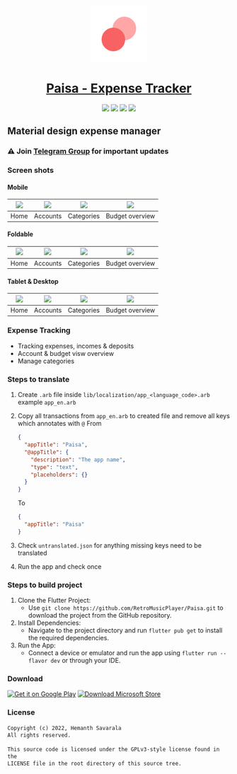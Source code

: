 <p align="center">
  <a href="https://retromusic.app">
    <img src="assets\images\icon.png" height="128">
    <h1 align="center">Paisa - Expense Tracker</h1>
  </a>
</p>
<p align="center">
 <a href="https://flutter.dev/" style="text-decoration:none" area-label="flutter">
    <img src="https://img.shields.io/badge/Platform-Flutter%203.22.2-blue">
  </a>
  <a href="https://github.com/RetroMusicPlayer/Paisa/releases/tag/v6.1.4" style="text-decoration:none" area-label="flutter">
    <img src="https://img.shields.io/badge/Version-6.1.4-orange">
  </a>
   <a href="https://play.google.com/store/apps/details?id=com.cash.wallet" style="text-decoration:none" area-label="play store">
    <img src="https://img.shields.io/badge/Download-Google%20Play-green">
  </a>
  <a href="https://apps.microsoft.com/store/detail/9NQ2KR46N764?launch=true&mode=mini" style="text-decoration:none" area-label="windows">
    <img src="https://img.shields.io/badge/Download-Micrsoft%20Store-red">
  </a>
</p>
<p  align="center">
    <h2> Material design expense manager</h2>
</p>

### ⚠ Join [Telegram Group](https://t.me/app_paisa) for important updates

### Screen shots

#### Mobile

| <img src="paisa-images/flutter_01.png" width="200"/> | <img src="paisa-images/flutter_02.png" width="200"/> | <img src="paisa-images/flutter_04.png" width="200"/> | <img src="paisa-images/flutter_03.png" width="200"/> |
| :--------------------------------------------------: | :--------------------------------------------------: | :--------------------------------------------------: | :--------------------------------------------------: |
|                         Home                         |                       Accounts                       |                      Categories                      |                   Budget overview                    |

#### Foldable

| <img src="paisa-images/Screenshot_1667485291.png" width="200"/> | <img src="paisa-images/Screenshot_1667485297.png" width="200"/> | <img src="paisa-images/Screenshot_1667485299.png" width="200"/> | <img src="paisa-images/Screenshot_1667485301.png" width="200"/> |
| :-------------------------------------------------------------: | :-------------------------------------------------------------: | :-------------------------------------------------------------: | :-------------------------------------------------------------: |
|                              Home                               |                            Accounts                             |                           Categories                            |                         Budget overview                         |

#### Tablet & Desktop

| <img src="paisa-images/Screenshot_1667485280.png" width="200"/> | <img src="paisa-images/Screenshot_1667485342.png" width="200"/> | <img src="paisa-images/Screenshot_1667485319.png" width="200"/> | <img src="paisa-images/Screenshot_1667485320.png" width="200"/> |
| :-------------------------------------------------------------: | :-------------------------------------------------------------: | :-------------------------------------------------------------: | :-------------------------------------------------------------: |
|                              Home                               |                            Accounts                             |                           Categories                            |                         Budget overview                         |

### Expense Tracking

- Tracking expenses, incomes & deposits
- Account & budget visw overview
- Manage categories

### Steps to translate

1. Create `.arb` file inside `lib/localization/app_<language_code>.arb` example `app_en.arb`
2. Copy all transactions from `app_en.arb` to created file and remove all keys which annotates with `@`
   From

   ```json
   {
     "appTitle": "Paisa",
     "@appTitle": {
       "description": "The app name",
       "type": "text",
       "placeholders": {}
     }
   }
   ```

   To

   ```json
   {
     "appTitle": "Paisa"
   }
   ```

3. Check `untranslated.json` for anything missing keys need to be translated
4. Run the app and check once

### Steps to build project

1. Clone the Flutter Project:
   - Use `git clone https://github.com/RetroMusicPlayer/Paisa.git` to download the project from the GitHub repository.
2. Install Dependencies:
   - Navigate to the project directory and run `flutter pub get` to install the required dependencies.
3. Run the App:
   - Connect a device or emulator and run the app using `flutter run --flavor dev` or through your IDE.

### Download

[<img alt='Get it on Google Play' width=256 height=100  src='https://play.google.com/intl/en_us/badges/static/images/badges/en_badge_web_generic.png'/>](https://play.google.com/store/apps/details?id=com.cash.wallet&hl=en_US&pli=1&pcampaignid=pcampaignidMKT-Other-global-all-co-prtnr-py-PartBadge-Mar2515-1)
[<img  width=180 height=100 src="https://get.microsoft.com/images/en-us%20dark.svg" alt="Download Microsoft Store" />](https://apps.microsoft.com/store/detail/9NQ2KR46N764?launch=true&mode=mini)

### License

    Copyright (c) 2022, Hemanth Savarala
    All rights reserved.

    This source code is licensed under the GPLv3-style license found in the
    LICENSE file in the root directory of this source tree.
